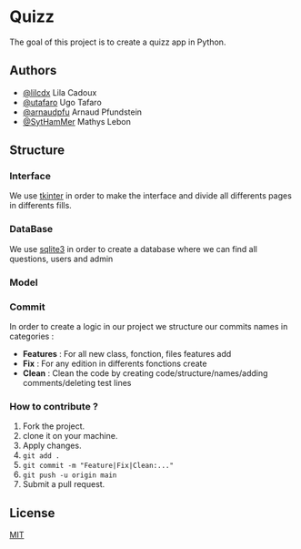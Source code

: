 
# Quizz

The goal of this project is to create a quizz app in Python.


## Authors

- [@lilcdx](https://github.com/lilcdx) Lila Cadoux
- [@utafaro](https://github.com/utafaro) Ugo Tafaro
- [@arnaudpfu](https://github.com/arnaudpfu) Arnaud Pfundstein
- [@SytHamMer](https://github.com/SytHamMer) Mathys Lebon

## Structure

### Interface
We use [tkinter](https://docs.python.org/fr/3/library/tk.html) in order to make the interface and divide all differents pages in differents fills.


### DataBase

We use [sqlite3](https://docs.python.org/3/library/sqlite3.html) in order to create a database where we can find all questions, users and admin

### Model



### Commit

In order to create a logic in our project we structure our commits names in categories :
 - **Features** : For all new class, fonction, files features add
 - **Fix** : For any edition in differents fonctions create
 - **Clean** : Clean the code by creating code/structure/names/adding comments/deleting test lines

### How to contribute ?

1. Fork the project.
2. clone it on your machine.
3. Apply changes.
4. `git add .`
5. `git commit -m "Feature|Fix|Clean:..."`
6. `git push -u origin main`
7. Submit a pull request.

## License

[MIT](https://choosealicense.com/licenses/mit/)
